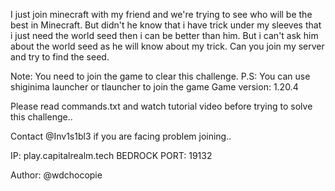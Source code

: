 I just join minecraft with my friend and we're trying to see who will be the best in Minecraft. But didn't he know that i have trick under my sleeves that i just need the world seed then i can be better than him. But i can't ask him about the world seed as he will know about my trick. Can you join my server and try to find the seed.

Note: You need to join the game to clear this challenge. P.S: You can use shiginima launcher or tlauncher to join the game Game version: 1.20.4

Please read commands.txt and watch tutorial video before trying to solve this challenge..

Contact @Inv1s1bl3 if you are facing problem joining..

IP: play.capitalrealm.tech BEDROCK PORT: 19132

Author: @wdchocopie
